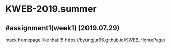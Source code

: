 # KWEB-2019.summer

#assignment1(week1)  (2019.07.29)
------
mack homepage like that!!!!
https://byungjur96.github.io/KWEB_HomePage/
